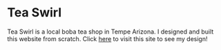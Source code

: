 # Tea Swirl

Tea Swirl is a local boba tea shop in Tempe Arizona. I designed and built this website from scratch. Click [here](http://johnsontai.com/tea-swirl) to visit this site to see my design!